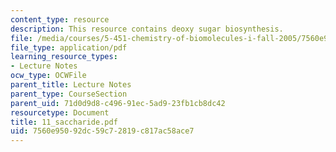 ```yaml
---
content_type: resource
description: This resource contains deoxy sugar biosynthesis.
file: /media/courses/5-451-chemistry-of-biomolecules-i-fall-2005/7560e95092dc59c72819c817ac58ace7_11_saccharide.pdf
file_type: application/pdf
learning_resource_types:
- Lecture Notes
ocw_type: OCWFile
parent_title: Lecture Notes
parent_type: CourseSection
parent_uid: 71d0d9d8-c496-91ec-5ad9-23fb1cb8dc42
resourcetype: Document
title: 11_saccharide.pdf
uid: 7560e950-92dc-59c7-2819-c817ac58ace7
---
```

